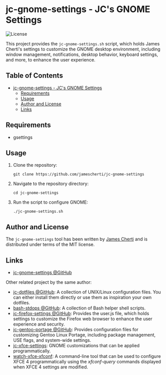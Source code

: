 # jc-gnome-settings - JC's GNOME Settings
![License](https://img.shields.io/github/license/jamescherti/jc-gnome-settings)

This project provides the `jc-gnome-settings.sh` script, which holds James Cherti's settings to customize the GNOME desktop environment, including window management, notifications, desktop behavior, keyboard settings, and more, to enhance the user experience.

<!-- markdown-toc start - Don't edit this section. Run M-x markdown-toc-refresh-toc -->
## Table of Contents

- [jc-gnome-settings - JC's GNOME Settings](#jc-gnome-settings---jcs-gnome-settings)
  - [Requirements](#requirements)
  - [Usage](#usage)
  - [Author and License](#author-and-license)
  - [Links](#links)

<!-- markdown-toc end -->

## Requirements

- gsettings

## Usage

1. Clone the repository:

   ```
   git clone https://github.com/jamescherti/jc-gnome-settings
   ```

2. Navigate to the repository directory:

   ```
   cd jc-gnome-settings
   ```

3. Run the script to configure GNOME:

   ```
   ./jc-gnome-settings.sh
   ```

## Author and License

The `jc-gnome-settings` tool has been written by [James Cherti](https://www.jamescherti.com/) and is distributed under terms of the MIT license.

## Links

- [jc-gnome-settings @GitHub](https://github.com/jamescherti/jc-gnome-settings)

Other related project by the same author:
- [jc-dotfiles @GitHub](https://github.com/jamescherti/jc-dotfiles): A collection of UNIX/Linux configuration files. You can either install them directly or use them as inspiration your own dotfiles.
- [bash-stdops @GitHub](https://github.com/jamescherti/bash-stdops): A collection of Bash helper shell scripts.
- [jc-firefox-settings @GitHub](https://github.com/jamescherti/jc-firefox-settings): Provides the user.js file, which holds settings to customize the Firefox web browser to enhance the user experience and security.
- [jc-gentoo-portage @GitHub](https://github.com/jamescherti/jc-gentoo-portage): Provides configuration files for customizing Gentoo Linux Portage, including package management, USE flags, and system-wide settings.
- [jc-xfce-settings](https://github.com/jamescherti/jc-xfce-settings): GNOME customizations that can be applied programmatically.
- [watch-xfce-xfconf](https://github.com/jamescherti/watch-xfce-xfconf/): A command-line tool that can be used to configure XFCE 4 programmatically using the *xfconf-query* commands displayed when XFCE 4 settings are modified.
